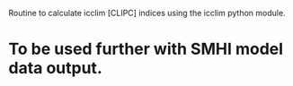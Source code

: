 Routine to calculate icclim [CLIPC] indices using the icclim python module.

To be used further with SMHI model data output.
=======
